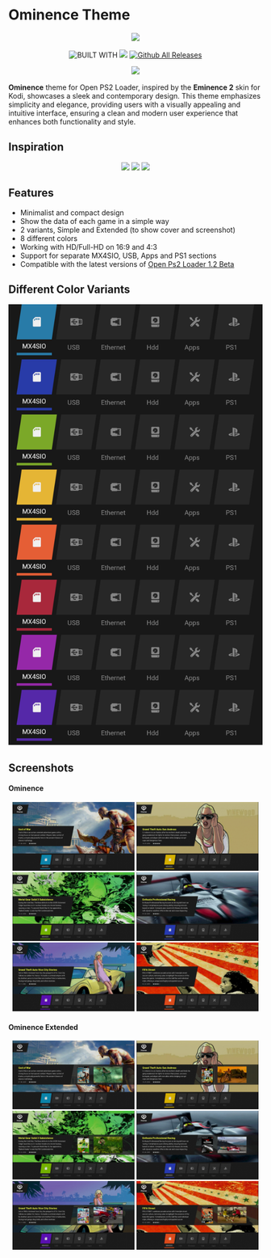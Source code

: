 # Ominence Theme

<p align="center">
  <img src="https://github.com/PixeliGer/OPL-Theme-Ominence/blob/main/assets/logo.png">
</p>

<div align=center>
  
  ![BUILT WITH](https://img.shields.io/badge/BUILT%20WITH-%E2%9D%A4-cd6133?labelColor=ff793f&style=for-the-badge&logoColor=f0f0f0)
  [![][made-with]][gimp]
  [![Github All Releases](https://img.shields.io/github/downloads/PixeliGer/OPL-Theme-Ominence/total?style=for-the-badge)]()
  
  [gimp]: https://www.gimp.org/
  [made-with]: https://img.shields.io/badge/gimp-5C5543?style=for-the-badge&logo=gimp&logoColor=white&logoSize=auto&label=Made%20With
  
  [![][download-ominence]][ominence]
  
  [ominence]: https://github.com/PixeliGer/OPL-Theme-Ominence/releases/latest
  [download-ominence]: https://img.shields.io/badge/Download%20🡇-35BF5C?style=for-the-badge
  
</div>

**Ominence** theme for Open PS2 Loader, inspired by the **Eminence 2** skin for Kodi, showcases a sleek and contemporary design. This theme emphasizes simplicity and elegance, providing users with a visually appealing and intuitive interface, ensuring a clean and modern user experience that enhances both functionality and style.

## Inspiration

<p align="middle">
  <img width="48%" src="https://www.videoconverterfactory.com/kodi/imgs-self/eminence-2-mod/eminence-2-mod-00.jpg">
  <img width="48%" src="https://i.imgur.com/5HSXS60.png">
  <img width="48%" src="https://i.imgur.com/5t4cNNq.png">
</p>

## Features
* Minimalist and compact design
* Show the data of each game in a simple way
* 2 variants, Simple and Extended (to show cover and screenshot)
* 8 different colors
* Working with HD/Full-HD on 16:9 and 4:3
* Support for separate MX4SIO, USB, Apps and PS1 sections
* Compatible with the latest versions of [Open Ps2 Loader 1.2 Beta](https://github.com/ps2homebrew/Open-PS2-Loader/releases)

## Different Color Variants

<p align="middle">
  <img src="https://github.com/PixeliGer/OPL-Theme-Ominence/blob/main/assets/ominence_colors.png"> 
</p>

## Screenshots

#### Ominence

<p align="middle">
  <img width="48%" src="https://github.com/PixeliGer/OPL-Theme-Ominence/blob/main/assets/screenshots/screenshot1.png"> 
  <img width="48%" src="https://github.com/PixeliGer/OPL-Theme-Ominence/blob/main/assets/screenshots/screenshot3.png">
  <img width="48%" src="https://github.com/PixeliGer/OPL-Theme-Ominence/blob/main/assets/screenshots/screenshot5.png">
  <img width="48%" src="https://github.com/PixeliGer/OPL-Theme-Ominence/blob/main/assets/screenshots/screenshot7.png">
  <img width="48%" src="https://github.com/PixeliGer/OPL-Theme-Ominence/blob/main/assets/screenshots/screenshot9.png">
  <img width="48%" src="https://github.com/PixeliGer/OPL-Theme-Ominence/blob/main/assets/screenshots/screenshot11.png">
</p>

#### Ominence Extended

<p align="middle">
  <img width="48%" src="https://github.com/PixeliGer/OPL-Theme-Ominence/blob/main/assets/screenshots/screenshot2.png">
  <img width="48%" src="https://github.com/PixeliGer/OPL-Theme-Ominence/blob/main/assets/screenshots/screenshot4.png">
  <img width="48%" src="https://github.com/PixeliGer/OPL-Theme-Ominence/blob/main/assets/screenshots/screenshot6.png">
  <img width="48%" src="https://github.com/PixeliGer/OPL-Theme-Ominence/blob/main/assets/screenshots/screenshot8.png">
  <img width="48%" src="https://github.com/PixeliGer/OPL-Theme-Ominence/blob/main/assets/screenshots/screenshot10.png">
  <img width="48%" src="https://github.com/PixeliGer/OPL-Theme-Ominence/blob/main/assets/screenshots/screenshot12.png">  
</p>

